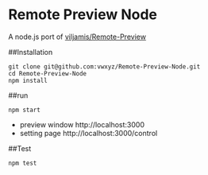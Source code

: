 # Remote Preview Node


A node.js port of [viljamis/Remote-Preview](https://github.com/viljamis/Remote-Preview)



##Installation


```
git clone git@github.com:vwxyz/Remote-Preview-Node.git
cd Remote-Preview-Node
npm install
```


##run 

```
npm start
```

- preview window  http://localhost:3000
- setting page    http://localhost:3000/control


##Test

```
npm test
```
